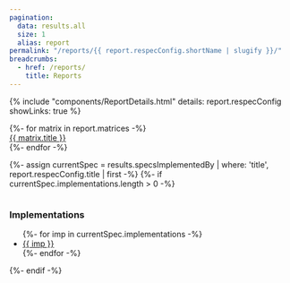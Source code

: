 ```yaml
---
pagination:
  data: results.all
  size: 1
  alias: report
permalink: "/reports/{{ report.respecConfig.shortName | slugify }}/"
breadcrumbs:
  - href: /reports/
    title: Reports
---
```


{% include "components/ReportDetails.html"
    details: report.respecConfig
    showLinks: true %}

<div class="ui two column stackable grid">
  <div class="column">
    <div class="ui bulleted list">
    {%- for matrix in report.matrices -%}
      <div class="item">
        <a href="suites/{{ matrix.title | slugify }}">{{ matrix.title }}</a>
      </div>
    {%- endfor -%}
    </div>
  </div>

  {%- assign currentSpec = results.specsImplementedBy | where: 'title', report.respecConfig.title | first -%}
  {%- if currentSpec.implementations.length > 0 -%}
  <div class="column">
    <div class="ui segment">
      <h3 class="ui header">Implementations</h3>
      <ul>
        {%- for imp in currentSpec.implementations -%}
        <li><a href="/implementations/{{ imp | slugify }}">{{ imp }}</a></li>
        {%- endfor -%}
      </ul>
    </div>
  </div>
  {%- endif -%}
</div>
